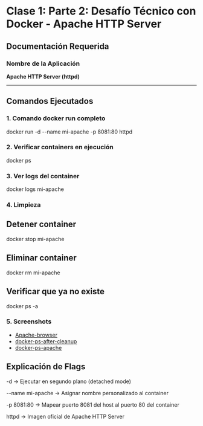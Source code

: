 # Clase 1: Parte 2: Desafío Técnico con Docker - Apache HTTP Server

## Documentación Requerida

### Nombre de la Aplicación
**Apache HTTP Server (httpd)**

---

## Comandos Ejecutados

### 1. Comando docker run completo

docker run -d --name mi-apache -p 8081:80 httpd

### 2. Verificar containers en ejecución

docker ps

### 3. Ver logs del container

docker logs mi-apache

### 4. Limpieza

## Detener container
docker stop mi-apache

## Eliminar container
docker rm mi-apache

## Verificar que ya no existe
docker ps -a

### 5. Screenshots
- [Apache-browser](https://github.com/ccrrmmrr/curso-docker-kubernetes-tareas/blob/main/clase1/screenshots/apache-browser.PNG)
- [docker-ps-after-cleanup](https://github.com/ccrrmmrr/curso-docker-kubernetes-tareas/blob/main/clase1/screenshots/docker-ps-after-cleanup.PNG) 
- [docker-ps-apache](https://github.com/ccrrmmrr/curso-docker-kubernetes-tareas/blob/main/clase1/screenshots/docker-ps-apache.PNG)

## Explicación de Flags

-d → Ejecutar en segundo plano (detached mode)

--name mi-apache → Asignar nombre personalizado al container

-p 8081:80 → Mapear puerto 8081 del host al puerto 80 del container

httpd → Imagen oficial de Apache HTTP Server

